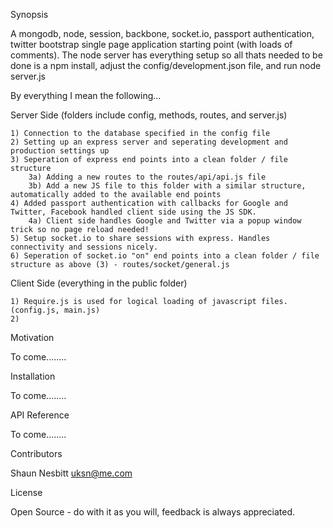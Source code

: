 Synopsis

A mongodb, node, session, backbone, socket.io, passport authentication, twitter bootstrap single page application starting point (with loads of comments).
The node server has everything setup so all thats needed to be done is a npm install, adjust the config/development.json file, and run node server.js

By everything I mean the following...


Server Side (folders include config, methods, routes, and server.js)

	1) Connection to the database specified in the config file
	2) Setting up an express server and seperating development and production settings up
	3) Seperation of express end points into a clean folder / file structure
		3a) Adding a new routes to the routes/api/api.js file
		3b) Add a new JS file to this folder with a similar structure, automatically added to the available end points
	4) Added passport authentication with callbacks for Google and Twitter, Facebook handled client side using the JS SDK.
		4a) Client side handles Google and Twitter via a popup window trick so no page reload needed!
	5) Setup socket.io to share sessions with express. Handles connectivity and sessions nicely.
	6) Seperation of socket.io "on" end points into a clean folder / file structure as above (3) - routes/socket/general.js

Client Side (everything in the public folder)

	1) Require.js is used for logical loading of javascript files. (config.js, main.js)
	2) 


Motivation

To come........

Installation

To come........

API Reference

To come........

Contributors 

Shaun Nesbitt <uksn@me.com>

License

Open Source - do with it as you will, feedback is always appreciated.